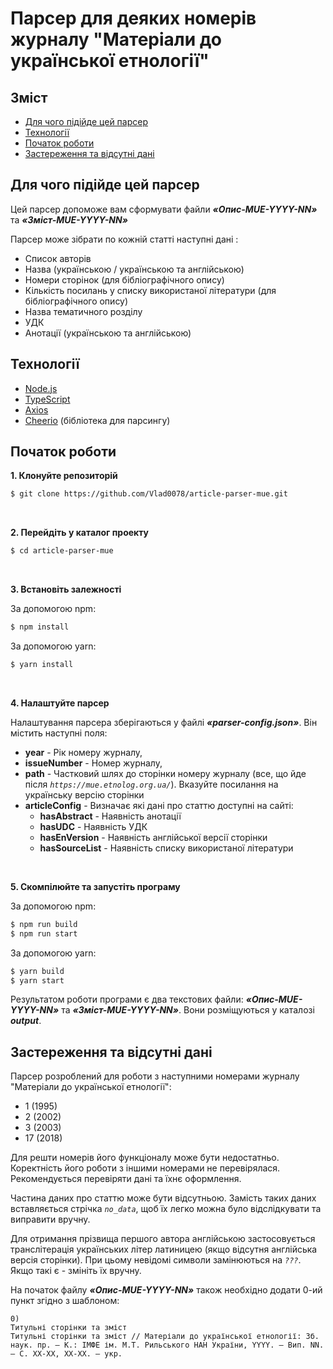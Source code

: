 # Парсер для деяких номерів журналу "Матеріали до української етнології"

## Зміст

- [Для чого підійде цей парсер](#для-чого-підійде-цей-парсер)
- [Технології](#технології)
- [Початок роботи](#початок-роботи)
- [Застереження та відсутні дані](#застереження-та-відсутні-дані)

## Для чого підійде цей парсер

Цей парсер допоможе вам сформувати файли **_«Опис-MUE-YYYY-NN»_** та **_«Зміст-MUE-YYYY-NN»_**

Парсер може зібрати по кожній статті наступні дані :

- Список авторів
- Назва (українською / українською та англійською)
- Номери сторінок (для бібліографічного опису)
- Кількість посилань у списку використаної літератури (для бібліографічного опису)
- Назва тематичного розділу
- УДК
- Анотації (українською та англійською)

## Технології

- [Node.js](https://nodejs.org/en)
- [TypeScript](https://www.typescriptlang.org/)
- [Axios](https://axios-http.com/ru/docs/intro)
- [Cheerio](https://github.com/cheeriojs/cheerio) (бібліотека для парсингу)

## Початок роботи

**1. Клонуйте репозиторій**

```sh
$ git clone https://github.com/Vlad0078/article-parser-mue.git
```

<br>

**2. Перейдіть у каталог проекту**

```sh
$ cd article-parser-mue
```

<br>

**3. Встановіть залежності**

За допомогою npm:

```sh
$ npm install
```

За допомогою yarn:

```bash
$ yarn install
```

<br>

**4. Налаштуйте парсер**

Налаштування парсера зберігаються у файлі **_«parser-config.json»_**. Він містить наступні поля:

- **year** - Рік номеру журналу,
- **issueNumber** - Номер журналу,
- **path** - Частковий шлях до сторінки номеру журналу (все, що йде після _`https://mue.etnolog.org.ua/`_). Вказуйте посилання на українську версію сторінки
- **articleConfig** - Визначає які дані про статтю доступні на сайті:
  - **hasAbstract** - Наявність анотації
  - **hasUDC** - Наявність УДК
  - **hasEnVersion** - Наявність англійської версії сторінки
  - **hasSourceList** - Наявність списку використаної літератури

<br>

**5. Скомпілюйте та запустіть програму**

За допомогою npm:

```sh
$ npm run build
$ npm run start
```

За допомогою yarn:

```bash
$ yarn build
$ yarn start
```

Результатом роботи програми є два текстових файли: **_«Опис-MUE-YYYY-NN»_** та **_«Зміст-MUE-YYYY-NN»_**. Вони розміщуються у каталозі **_output_**.

## Застереження та відсутні дані

Парсер розроблений для роботи з наступними номерами журналу "Матеріали до української етнології":

- 1 (1995)
- 2 (2002)
- 3 (2003)
- 17 (2018)

Для решти номерів його функціоналу може бути недостатньо. Коректність його роботи з іншими номерами не перевірялася. Рекомендується перевіряти дані та їхнє оформлення.

Частина даних про статтю може бути відсутньою. Замість таких даних вставляється стрічка _`no_data`_, щоб їх легко можна було відслідкувати та виправити вручну.

Для отримання прізвища першого автора англійською застосовується транслітерація українських літер латиницею (якщо відсутня англійська версія сторінки). При цьому невідомі символи замінюються на _`???`_. Якщо такі є - змініть їх вручну.

На початок файлу **_«Опис-MUE-YYYY-NN»_** також необхідно додати 0-ий пункт згідно з шаблоном:

```
0)
Титульні сторінки та зміст
Титульні сторінки та зміст // Матеріали до української етнології: Зб. наук. пр. — К.: ІМФЕ ім. М.Т. Рильського НАН України, YYYY. — Вип. NN. — С. XX-XX, XX-XX. — укр.
```
